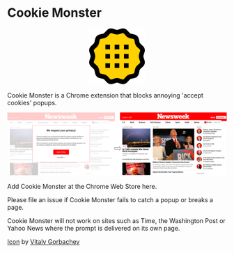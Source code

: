 # Cookie Monster

<p align="center">
  <img src="img/cookiemonster128.png"/>
</p>
Cookie Monster is a Chrome extension that blocks annoying 'accept cookies' popups.

![Example](img/example.png)

Add Cookie Monster at the Chrome Web Store here.

Please file an issue if Cookie Monster fails to catch a popup or breaks a page.

Cookie Monster will not work on sites such as Time, the Washington Post or Yahoo News where the prompt is delivered on its own page.

[Icon](flaticon.com) by [Vitaly Gorbachev](https://www.flaticon.com/authors/vitaly-gorbachev)
